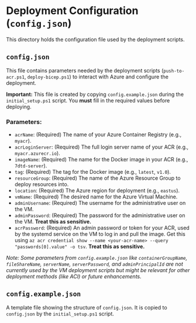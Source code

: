 # Deployment Configuration (`config.json`)

This directory holds the configuration file used by the deployment scripts.

## `config.json`

This file contains parameters needed by the deployment scripts (`push-to-acr.ps1`, `deploy-bicep.ps1`) to interact with Azure and configure the deployment.

**Important:** This file is created by copying `config.example.json` during the `initial_setup.ps1` script. You **must** fill in the required values before deploying.

### Parameters:

*   `acrName`: (Required) The name of your Azure Container Registry (e.g., `myacr`).
*   `acrLoginServer`: (Required) The full login server name of your ACR (e.g., `myacr.azurecr.io`).
*   `imageName`: (Required) The name for the Docker image in your ACR (e.g., `7dtd-server`).
*   `tag`: (Required) The tag for the Docker image (e.g., `latest`, `v1.0`).
*   `resourceGroup`: (Required) The name of the Azure Resource Group to deploy resources into.
*   `location`: (Required) The Azure region for deployment (e.g., `eastus`).
*   `vmName`: (Required) The desired name for the Azure Virtual Machine.
*   `adminUsername`: (Required) The username for the administrative user on the VM.
*   `adminPassword`: (Required) The password for the administrative user on the VM. **Treat this as sensitive.**
*   `acrPassword`: (Required) An admin password or token for your ACR, used by the systemd service on the VM to log in and pull the image. Get this using `az acr credential show --name <your-acr-name> --query "passwords[0].value" -o tsv`. **Treat this as sensitive.**

*Note: Some parameters from `config.example.json` like `containerGroupName`, `fileShareName`, `serverName`, `serverPassword`, and `adminPrincipalId` are not currently used by the VM deployment scripts but might be relevant for other deployment methods (like ACI) or future enhancements.*

## `config.example.json`

A template file showing the structure of `config.json`. It is copied to `config.json` by the `initial_setup.ps1` script.
